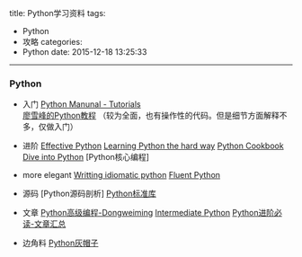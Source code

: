 title: Python学习资料
tags:
  - Python
  - 攻略
categories:
  - Python
date: 2015-12-18 13:25:33
---


### Python
- 入门
    [Python Manunal - Tutorials](https://docs.python.org/3/tutorial/    )   
    [廖雪峰的Python教程](http://www.liaoxuefeng.com/wiki/0014316089557264a6b348958f449949df42a6d3a2e542c000) （较为全面，也有操作性的代码。但是细节方面解释不多，仅做入门）

- 进阶
    [Effective Python](http://www.effectivepython.com/)
    [Learning Python the hard way](http://learnpythonthehardway.org/book/)
    [Python Cookbook](http://python3-cookbook.readthedocs.org/zh_CN/latest/)
    [Dive into Python](http://www.diveintopython3.net/table-of-contents.html)
    [Python核心编程]

- more elegant
    [Writting idiomatic python](https://www.jeffknupp.com/writing-idiomatic-python-ebook/)
    [Fluent Python](http://www.amazon.cn/gp/product/1491946008/ref=as_li_ss_tl?ie=UTF8&camp=536&creative=3132&creativeASIN=1491946008&linkCode=as2&tag=flamingtop-23)

- 源码
    [Python源码剖析]
    [Python标准库](https://docs.python.org/3/library/index.html)

- 文章
    [Python高级编程-Dongweiming](http://dongweiming.github.io/Expert-Python/#1)
    [Intermediate Python](http://book.pythontips.com/en/latest/index.html)
    [Python进阶必读-文章汇总](http://dongweiming.github.io/blog/archives/pythonjin-jie-bi-du-hui-zong/)

- 边角料
    [Python灰帽子](https://book.douban.com/subject/6025284/)







